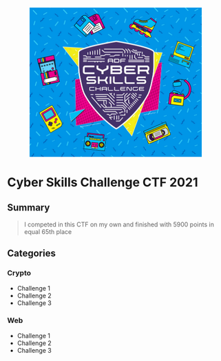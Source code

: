 <p align="center"><img src="logo.png" width="400" Hieght=""></p>

# Cyber Skills Challenge CTF 2021

## Summary
> I competed in this CTF on my own and finished with 5900 points in equal 65th place

## Categories

### Crypto
* Challenge 1
* Challenge 2
* Challenge 3

### Web
* Challenge 1
* Challenge 2
* Challenge 3

